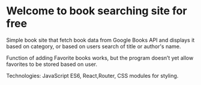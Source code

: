 # Welcome to book searching site for free

Simple book site that fetch book data from Google Books API and displays it based on category, or based on users search of title or author's name.  

Function of adding Favorite books works, but the program doesn’t yet allow favorites to be stored based on user.  

Technologies: JavaScript ES6, React,Router, CSS modules for styling. 





